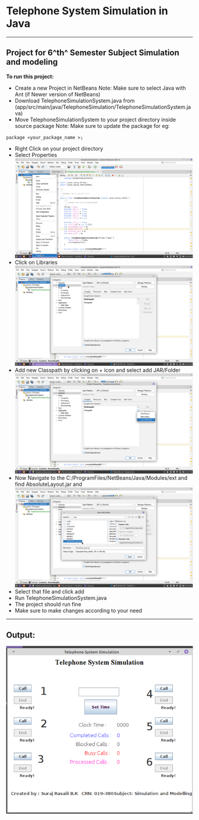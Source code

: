 # Telephone System Simulation in Java

---

## Project for 6^th^ Semester Subject Simulation and modeling

**To run this project:**

- Create a new Project in NetBeans
  Note: Make sure to select Java with Ant (if Newer version of NetBeans)
- Download TelephoneSimulationSystem.java from (app/src/main/java/TelephoneSimulation/TelephoneSimulationSystem.java)
- Move TelephoneSimulationSystem to your project directory inside source package
  Note: Make sure to update the package
  for eg:

```
package <your_package_name >;
```

- Right Click on your project directory
- Select Properties
  ![Properties](/images/ScreenShot_1.png)
- Click on Libraries
  ![Libraries](/images/Screenshot_2.png)
- Add new Classpath by clicking on + icon and select add JAR/Folder
  ![Add JAR/Folder](/images/Screenshot_3.png)
- Now Navigate to the C:/ProgramFiles/NetBeans/Java/Modules/ext and find AbsoluteLayout.jar and
  ![AbsoluteLayout](/images/ScreenShot_4.png)
- Select that file and click add
- Run TelephoneSimulationSystem.java
- The project should run fine
- Make sure to make changes according to your need

---

## Output:

![Output](/images/Screenshot_2023-07-26_22-09-49.png)
